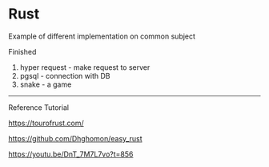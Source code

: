 # Rust 

Example of different implementation on common subject

Finished 

1. hyper request - make request to server
2. pgsql - connection with DB
3. snake - a game

---

Reference Tutorial

https://tourofrust.com/

https://github.com/Dhghomon/easy_rust

https://youtu.be/DnT_7M7L7vo?t=856
